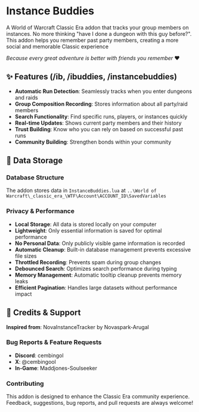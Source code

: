 # Instance Buddies

A World of Warcraft Classic Era addon that tracks your group members on instances. No more thinking "have I done a dungeon with this guy before?". This addon helps you remember past party members, creating a more social and memorable Classic experience

*Because every great adventure is better with friends you remember* ❤️ 

## ✨ Features (/ib, /ibuddies, /instancebuddies)

- **Automatic Run Detection**: Seamlessly tracks when you enter dungeons and raids
- **Group Composition Recording**: Stores information about all party/raid members
- **Search Functionality**: Find specific runs, players, or instances quickly
- **Real-time Updates**: Shows current party members and their history
- **Trust Building**: Know who you can rely on based on successful past runs
- **Community Building**: Strengthen bonds within your community

## 💾 Data Storage

### Database Structure
The addon stores data in `InstanceBuddies.lua` at `..\World of Warcraft\_classic_era_\WTF\Account\ACCOUNT_ID\SavedVariables`

### Privacy & Performance
- **Local Storage**: All data is stored locally on your computer
- **Lightweight**: Only essential information is saved for optimal performance
- **No Personal Data**: Only publicly visible game information is recorded
- **Automatic Cleanup**: Built-in database management prevents excessive file sizes
- **Throttled Recording**: Prevents spam during group changes
- **Debounced Search**: Optimizes search performance during typing
- **Memory Management**: Automatic tooltip cleanup prevents memory leaks
- **Efficient Pagination**: Handles large datasets without performance impact

## 🤝 Credits & Support

**Inspired from**: NovaInstanceTracker by Novaspark-Arugal

### Bug Reports & Feature Requests
- **Discord**: cembingol
- **X**: @cembingool  
- **In-Game**: Maddjones-Soulseeker

### Contributing
This addon is designed to enhance the Classic Era community experience. Feedback, suggestions, bug reports, and pull requests are always welcome!
